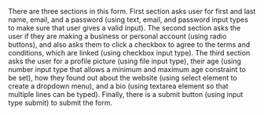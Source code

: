 There are three sections in this form. First section asks user for first and last name, email, and a password 
(using text, email, and password input types to make sure that user gives a valid input). The second section asks 
the user if they are making a business or personal account (using radio buttons), and also asks them to click a 
checkbox to agree to the terms and conditions, which are linked (using checkbox input type). The third section asks 
the user for a profile picture (using file input type), their age (using number input type that allows a minimum and 
maximum age constraint to be set), how they found out about the website (using select element to create a dropdown 
menu), and a bio (using textarea element so that multiple lines can be typed). Finally, there is a submit button 
(using input type submit) to submit the form. 
